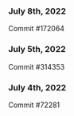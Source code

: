 ### July 8th, 2022

Commit #172064

### July 5th, 2022

Commit #314353


### July 4th, 2022

Commit #72281

